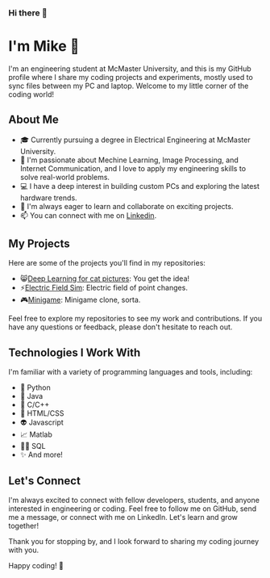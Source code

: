 ### Hi there 👋

# I'm Mike 👋

I'm an engineering student at McMaster University, and this is my GitHub profile where I share my coding projects and experiments, mostly used to sync files between my PC and laptop. Welcome to my little corner of the coding world!

## About Me

- 🎓 Currently pursuing a degree in Electrical Engineering at McMaster University.
- 🌱 I'm passionate about Mechine Learning, Image Processing, and Internet Communication, and I love to apply my engineering skills to solve real-world problems.
- 💻 I have a deep interest in building custom PCs and exploring the latest hardware trends.
- 💼 I'm always eager to learn and collaborate on exciting projects.
- 📫 You can connect with me on [Linkedin](https://www.linkedin.com/in/yumingzhang1999?original_referer=https%3A%2F%2Fgithub.com%2F).

## My Projects

Here are some of the projects you'll find in my repositories:

- 😸[Deep Learning for cat pictures](https://github.com/fistfulofyen/Deep_Learning_For_Cat_Pictures.git): You get the idea!
- ⚡[Electric Field Sim](https://github.com/fistfulofyen/Electric_field_of_point_changes): Electric field of point changes.
- 🎮[Minigame](https://github.com/fistfulofyen/MiniGames.git): Minigame clone, sorta.

Feel free to explore my repositories to see my work and contributions. If you have any questions or feedback, please don't hesitate to reach out.

## Technologies I Work With

I'm familiar with a variety of programming languages and tools, including:

- 🐍 Python
- 🍵 Java
- 🥲 C/C++
- 🎨 HTML/CSS
- 👽 Javascript
- 📈 Matlab
- 👨‍💻 SQL
- ✨ And more!

## Let's Connect

I'm always excited to connect with fellow developers, students, and anyone interested in engineering or coding. Feel free to follow me on GitHub, send me a message, or connect with me on LinkedIn. Let's learn and grow together!

Thank you for stopping by, and I look forward to sharing my coding journey with you.

Happy coding! 🚀
